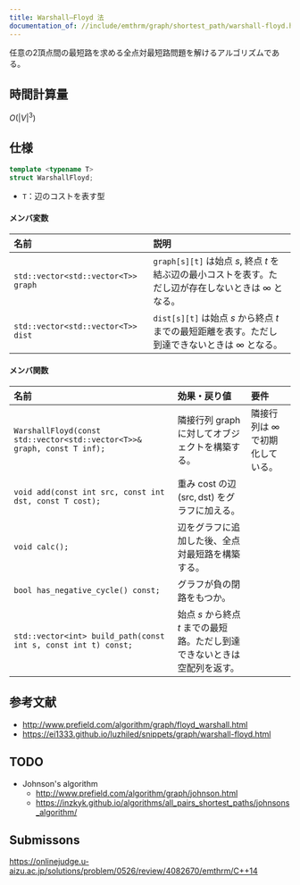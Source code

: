 ```yaml
---
title: Warshall–Floyd 法
documentation_of: //include/emthrm/graph/shortest_path/warshall-floyd.hpp
---
```


任意の2頂点間の最短路を求める全点対最短路問題を解けるアルゴリズムである。


## 時間計算量

$O({\lvert V \rvert}^3)$


## 仕様

```cpp
template <typename T>
struct WarshallFloyd;
```

- `T`：辺のコストを表す型

#### メンバ変数

|名前|説明|
|:--|:--|
|`std::vector<std::vector<T>> graph`|`graph[s][t]` は始点 $s$, 終点 $t$ を結ぶ辺の最小コストを表す。ただし辺が存在しないときは $\infty$ となる。|
|`std::vector<std::vector<T>> dist`|`dist[s][t]` は始点 $s$ から終点 $t$ までの最短距離を表す。ただし到達できないときは $\infty$ となる。|

#### メンバ関数

|名前|効果・戻り値|要件|
|:--|:--|:--|
|`WarshallFloyd(const std::vector<std::vector<T>>& graph, const T inf);`|隣接行列 $\mathrm{graph}$ に対してオブジェクトを構築する。|隣接行列は $\infty$ で初期化している。|
|`void add(const int src, const int dst, const T cost);`|重み $\mathrm{cost}$ の辺 $(\mathrm{src}, \mathrm{dst})$ をグラフに加える。||
|`void calc();`|辺をグラフに追加した後、全点対最短路を構築する。||
|`bool has_negative_cycle() const;`|グラフが負の閉路をもつか。||
|`std::vector<int> build_path(const int s, const int t) const;`|始点 $s$ から終点 $t$ までの最短路。ただし到達できないときは空配列を返す。||


## 参考文献

- http://www.prefield.com/algorithm/graph/floyd_warshall.html
- https://ei1333.github.io/luzhiled/snippets/graph/warshall-floyd.html


## TODO

- Johnson's algorithm
  - http://www.prefield.com/algorithm/graph/johnson.html
  - https://inzkyk.github.io/algorithms/all_pairs_shortest_paths/johnsons_algorithm/


## Submissons

https://onlinejudge.u-aizu.ac.jp/solutions/problem/0526/review/4082670/emthrm/C++14
